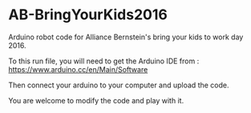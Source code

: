 # AB-BringYourKids2016
Arduino robot code for Alliance Bernstein's bring your kids to work day 2016. 

To this run file, you will need to get the Arduino IDE from : https://www.arduino.cc/en/Main/Software

Then connect your arduino to your computer and upload the code. 

You are welcome to modify the code and play with it.
